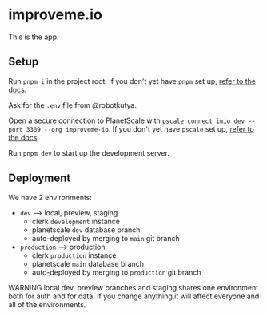 # improveme.io

This is the app.

## Setup

Run `pnpm i` in the project root. If you don't yet have `pnpm` set up, [refer to the docs](https://pnpm.io/installation#using-homebrew).

Ask for the `.env` file from @robotkutya.

Open a secure connection to PlanetScale with `pscale connect imio dev --port 3309 --org improveme-io`. If you don't yet have `pscale` set up, [refer to the docs](https://github.com/planetscale/cli#installation).

Run `pnpm dev` to start up the development server.

## Deployment


We have 2 environments:

- `dev` --> local, preview, staging
  - clerk `development` instance
  - planetscale `dev` database branch
  - auto-deployed by merging to `main` git branch
- `production` --> production
  - clerk `production` instance
  - planetscale `main` database branch
  - auto-deployed by merging to `production` git branch

WARNING local dev, preview branches and staging shares one environment both for auth and for data. If you change anything,it will affect everyone and all of the environments.
